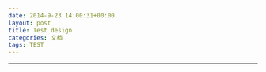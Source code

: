 ```yaml
---
date: 2014-9-23 14:00:31+00:00
layout: post
title: Test design
categories: 文档
tags: TEST
---
```


----------



